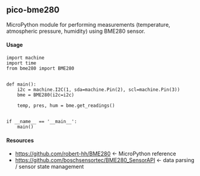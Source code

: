 ## pico-bme280

MicroPython module for performing measurements (temperature, atmospheric pressure, humidity) using BME280 sensor.

#### Usage
```
import machine
import time
from bme280 import BME280


def main():
    i2c = machine.I2C(1, sda=machine.Pin(2), scl=machine.Pin(3))
    bme = BME280(i2c=i2c)

    temp, pres, hum = bme.get_readings()


if __name__ == '__main__':
    main()
```

#### Resources
- https://github.com/robert-hh/BME280 <- MicroPython reference
- https://github.com/boschsensortec/BME280_SensorAPI <- data parsing / sensor state management

